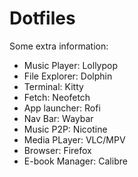 # Dotfiles

Some extra information: 
- Music Player: Lollypop
- File Explorer: Dolphin
- Terminal: Kitty
- Fetch: Neofetch
- App launcher: Rofi
- Nav Bar: Waybar
- Music P2P: Nicotine
- Media PLayer: VLC/MPV
- Browser: Firefox
- E-book Manager: Calibre
